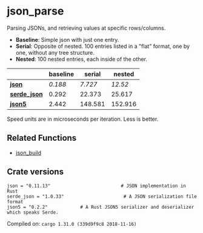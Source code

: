 # json_parse
Parsing JSONs, and retrieving values at specific rows/columns.

* **Baseline**: Simple json with just one entry.
* **Serial**: Opposite of nested. 100 entries listed in a "flat" format, one by one, without any tree structure.
* **Nested**: 100 nested entries, each inside of the other.

| | baseline | serial | nested |
| --- | --- | --- | --- |
| **[json](https://crates.io/crates/json)** | *0.188* | *7.727* | *12.52* |
| **[serde_json](https://crates.io/crates/serde_json)** | 0.292 | 22.373 | 25.617 |
| **[json5](https://crates.io/crates/json5)** | 2.442 | 148.581 | 152.916 |

Speed units are in microseconds per iteration. Less is better.

## Related Functions

* [json_build](../json_build)

## Crate versions

    json = "0.11.13"                          # JSON implementation in Rust
    serde_json = "1.0.33"                      # A JSON serialization file format
    json5 = "0.2.2"            # A Rust JSON5 serializer and deserializer which speaks Serde.

Compiled on: `cargo 1.31.0 (339d9f9c8 2018-11-16)`